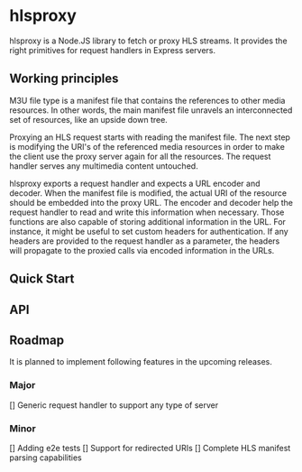 # hlsproxy

hlsproxy is a Node.JS library to fetch or proxy HLS streams.
It provides the right primitives for request handlers in Express servers.

## Working principles

M3U file type is a manifest file that contains the references to other media resources.
In other words, the main manifest file unravels an interconnected set of resources, like an upside down tree.

Proxying an HLS request starts with reading the manifest file.
The next step is modifying the URI's of the referenced media resources in order to make the client use the proxy server again for all the resources.
The request handler serves any multimedia content untouched.

hlsproxy exports a request handler and expects a URL encoder and decoder.
When the manifest file is modified, the actual URI of the resource should be embedded into the proxy URL.
The encoder and decoder help the request handler to read and write this information when necessary.
Those functions are also capable of storing additional information in the URL.
For instance, it might be useful to set custom headers for authentication.
If any headers are provided to the request handler as a parameter, the headers will propagate to the proxied calls via encoded information in the URLs.

## Quick Start

## API

## Roadmap

It is planned to implement following features in the upcoming releases.

### Major

[] Generic request handler to support any type of server

### Minor

[] Adding e2e tests
[] Support for redirected URIs
[] Complete HLS manifest parsing capabilities
